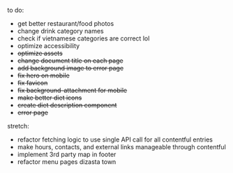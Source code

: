 to do:
- get better restaurant/food photos
- change drink category names
- check if vietnamese categories are correct lol
- optimize accessibility
- ~~optimize assets~~
- ~~change document title on each page~~
- ~~add background image to error page~~
- ~~fix hero on mobile~~
- ~~fix favicon~~
- ~~fix background-attachment for mobile~~
- ~~make better diet icons~~
- ~~create diet description component~~
- ~~error page~~

stretch:
- refactor fetching logic to use single API call for all contentful entries
- make hours, contacts, and external links manageable through contentful
- implement 3rd party map in footer
- refactor menu pages dizasta town